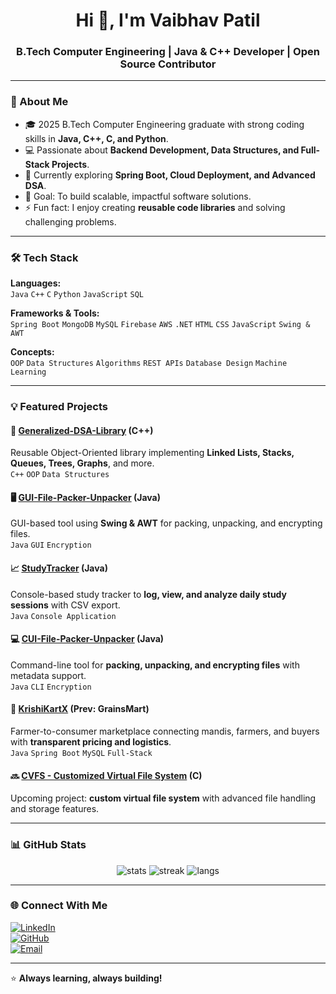 <h1 align="center">Hi 👋, I'm Vaibhav Patil</h1>
<h3 align="center">B.Tech Computer Engineering | Java & C++ Developer | Open Source Contributor</h3>

---

### 🚀 About Me
- 🎓 2025 B.Tech Computer Engineering graduate with strong coding skills in **Java, C++, C, and Python**.
- 💻 Passionate about **Backend Development, Data Structures, and Full-Stack Projects**.
- 🌱 Currently exploring **Spring Boot, Cloud Deployment, and Advanced DSA**.
- 🎯 Goal: To build scalable, impactful software solutions.
- ⚡ Fun fact: I enjoy creating **reusable code libraries** and solving challenging problems.

---

### 🛠 Tech Stack

**Languages:**  
`Java` `C++` `C` `Python` `JavaScript` `SQL`

**Frameworks & Tools:**  
`Spring Boot` `MongoDB` `MySQL` `Firebase` `AWS` `.NET` `HTML` `CSS` `JavaScript` `Swing & AWT`

**Concepts:**  
`OOP` `Data Structures` `Algorithms` `REST APIs` `Database Design` `Machine Learning`

---

### 💡 Featured Projects

#### 📂 [Generalized-DSA-Library](https://github.com/vaibhavpatilX/Generalized-DSA-Library) (C++)
Reusable Object-Oriented library implementing **Linked Lists, Stacks, Queues, Trees, Graphs**, and more.  
`C++` `OOP` `Data Structures`

#### 🖥️ [GUI-File-Packer-Unpacker](https://github.com/vaibhavpatilX/GUI-File-Packer-Unpacker) (Java)
GUI-based tool using **Swing & AWT** for packing, unpacking, and encrypting files.  
`Java` `GUI` `Encryption`

#### 📈 [StudyTracker](https://github.com/vaibhavpatilX/StudyTracker) (Java)
Console-based study tracker to **log, view, and analyze daily study sessions** with CSV export.  
`Java` `Console Application`

#### 💻 [CUI-File-Packer-Unpacker](https://github.com/vaibhavpatilX/CUI-File-Packer-Unpacker) (Java)
Command-line tool for **packing, unpacking, and encrypting files** with metadata support.  
`Java` `CLI` `Encryption`

#### 🌾 [KrishiKartX](https://github.com/vaibhavpatilX/KrishiKartX) (Prev: GrainsMart)  
Farmer-to-consumer marketplace connecting mandis, farmers, and buyers with **transparent pricing and logistics**.  
`Java` `Spring Boot` `MySQL` `Full-Stack`

#### 🔜 [CVFS - Customized Virtual File System](#) (C)  
Upcoming project: **custom virtual file system** with advanced file handling and storage features.

---

### 📊 GitHub Stats

<p align="center">
  <img src="https://github-readme-stats.vercel.app/api?username=vaibhavpatilX&show_icons=true&theme=tokyonight" alt="stats" />
  <img src="https://github-readme-streak-stats.herokuapp.com/?user=vaibhavpatilX&theme=tokyonight" alt="streak" />
  <img src="https://github-readme-stats.vercel.app/api/top-langs/?username=vaibhavpatilX&layout=compact&theme=tokyonight" alt="langs" />
</p>

---

### 🌐 Connect With Me  
[![LinkedIn](https://img.shields.io/badge/-LinkedIn-blue?style=flat&logo=linkedin)](https://www.linkedin.com/in/cs-er-vaibhav/)  
[![GitHub](https://img.shields.io/badge/-GitHub-black?style=flat&logo=github)](https://github.com/vaibhavpatilX)  
[![Email](https://img.shields.io/badge/-Email-red?style=flat&logo=gmail&logoColor=white)](mailto:patil.vaibhvax@gmail.com)

---

⭐ **Always learning, always building!**
